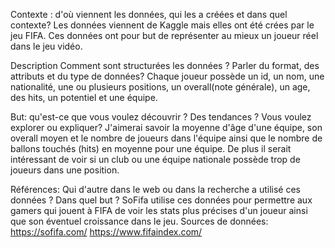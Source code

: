 Contexte : d'où viennent les données, qui les a créées et dans quel contexte?
Les données viennent de Kaggle mais elles ont été crées par le jeu FIFA. Ces données ont pour but de représenter au mieux un joueur réel dans le jeu vidéo.

Description Comment sont structurées les données ? Parler du format, des attributs et du type de données?
Chaque joueur possède un id, un nom, une nationalité, une ou plusieurs positions, un overall(note générale), un age, des hits, un potentiel et une équipe.

But: qu'est-ce que vous voulez découvrir ? Des tendances ? Vous voulez explorer ou expliquer?
J'aimerai savoir la moyenne d'âge d'une équipe, son overall moyen et le nombre de joueurs dans l'équipe ainsi que le nombre de ballons touchés (hits) en moyenne pour une équipe. De plus il serait intéressant de voir si un club ou une équipe nationale possède trop de joueurs dans une position.

Références: Qui d'autre dans le web ou dans la recherche a utilisé ces données ? Dans quel but ?
SoFifa utilise ces données pour permettre aux gamers qui jouent à FIFA de voir les stats plus précises d'un joueur ainsi que son éventuel croissance dans le jeu.
Sources de données: 
https://sofifa.com/
https://www.fifaindex.com/
